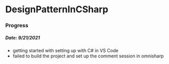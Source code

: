 # DesignPatternInCSharp

### Progress
##### Date: 9/21/2021
- getting started with setting up with C# in VS Code
- failed to build the project and set up the comment session in omnisharp